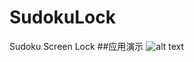 # SudokuLock
Sudoku Screen Lock
##应用演示
![alt text](http://ww4.sinaimg.cn/bmiddle/df755665gw1eu6okwiy4lg209c0eohdw.gif)
